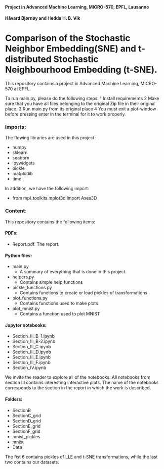 #### Project in Advanced Machine Learning, MICRO-570, EPFL, Lausanne
#### Håvard Bjørnøy and Hedda H. B. Vik

# Comparison of the Stochastic Neighbor Embedding(SNE) and t-distributed Stochastic Neighbourhood Embedding (t-SNE). 
This repository contains a project in Advanced Machine Learning, MICRO-570 at EPFL. 

To run main.py, please do the following steps: 
	1 Install requirements
	2 Make sure that you have all files belonging to the original Zip file in their original place. 
	3 Run main.py from its original place
	4 You must exit a plot-window before pressing enter in the terminal for it to work properly.

### Imports: 
The flowing libraries are used in this project: 
- numpy
- sklearn
- seaborn
- ipywidgets
- pickle
- matplotlib
- time 

In addition, we have the following import: 
- from mpl_toolkits.mplot3d import Axes3D

### Content: 
This repository contains the following items: 
#### PDFs:
- Report.pdf: The report. 
#### Python files: 
- main.py
	* A summary of everything that is done in this project. 
- helpers.py
	* Contains simple help functions
- pickle_functions.py
	* Contains functions to create or load pickles of transformations
- plot_functions.py
	* Contains functions used to make plots
- plot_mnist.py
	* Contains a function used to plot MNIST
	
#### Jupyter notebooks: 
- Section_III_B-1.ipynb
- Section_III_B-2.ipynb
- Section_III_C.ipynb
- Section_III_D.ipynb
- Section_III_E.ipynb
- Section_III_F.ipynb
- Section_IV.ipynb

We invite the reader to explore all of the notebooks. All notebooks from section III contains interesting interactive plots. The name of the notebooks corresponds to the section in the report in which the work is described. 

#### Folders:
- SectionB
- SectionC_grid
- SectionD_grid
- SectionE_grid
- SectionF_grid
- mnist_pickles
- mnist
- Data

The fist 6 contains pickles of LLE and t-SNE transformations, while the last two contains our datasets. 
